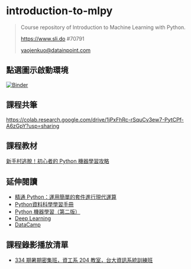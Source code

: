 # introduction-to-mlpy

> Course repository of Introduction to Machine Learning with Python.
>
> https://www.sli.do #70791
>
> yaojenkuo@datainpoint.com

## 點選圖示啟動環境

[![Binder](https://mybinder.org/badge_logo.svg)](https://mybinder.org/v2/gh/yaojenkuo/ml-newbies/master)

## 課程共筆

<https://colab.research.google.com/drive/1jPxFhRc-rSquCv3ew7-PytCPf-A6zGpY?usp=sharing>

## 課程教材

[新手村逃脫！初心者的 Python 機器學習攻略](https://yaojenkuo.io/ml-newbies/index.html)

## 延伸閱讀

- [精通 Python：運用簡單的套件進行現代運算](https://www.books.com.tw/products/0010690075)
- [Python資料科學學習手冊](https://www.books.com.tw/products/0010774364)
- [Python 機器學習（第二版）](https://www.books.com.tw/products/0010797010)
- [Deep Learning](https://www.amazon.com/Deep-Learning-Adaptive-Computation-Machine/dp/0262035618/)
- [DataCamp](https://www.datacamp.com/search?q=python&tap_a=5644-dce66f&tap_s=194899-1fb421&utm_medium=affiliate&utm_source=tonykuo)

## 課程錄影播放清單

- [334 期暑期密集班，資工系 204 教室，台大資訊系統訓練班]()
